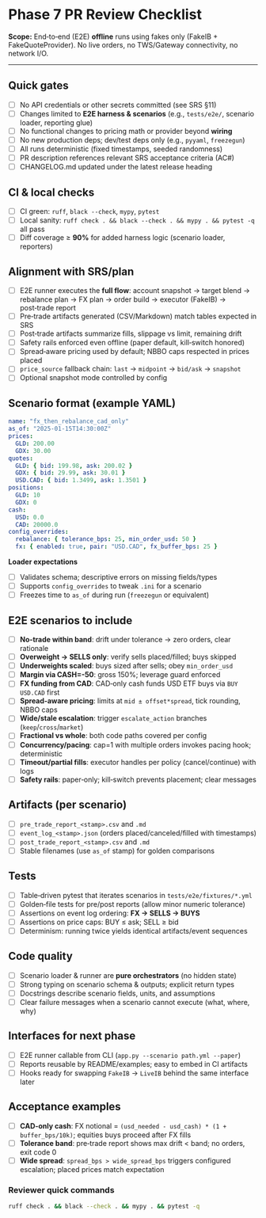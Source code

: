 # Phase 7 PR Review Checklist

**Scope:** End‑to‑end (E2E) **offline** runs using fakes only (FakeIB + FakeQuoteProvider). No live orders, no TWS/Gateway connectivity, no network I/O.

---

## Quick gates
- [ ] No API credentials or other secrets committed (see SRS §11)
- [ ] Changes limited to **E2E harness & scenarios** (e.g., `tests/e2e/`, scenario loader, reporting glue)
- [ ] No functional changes to pricing math or provider beyond **wiring**
- [ ] No new production deps; dev/test deps only (e.g., `pyyaml`, `freezegun`)
- [ ] All runs deterministic (fixed timestamps, seeded randomness)
- [ ] PR description references relevant SRS acceptance criteria (AC#)
- [ ] CHANGELOG.md updated under the latest release heading

## CI & local checks
- [ ] CI green: `ruff`, `black --check`, `mypy`, `pytest`
- [ ] Local sanity: `ruff check . && black --check . && mypy . && pytest -q` all pass
- [ ] Diff coverage ≥ **90%** for added harness logic (scenario loader, reporters)

## Alignment with SRS/plan
- [ ] E2E runner executes the **full flow**: account snapshot → target blend → rebalance plan → FX plan → order build → executor (FakeIB) → post‑trade report
- [ ] Pre‑trade artifacts generated (CSV/Markdown) match tables expected in SRS
- [ ] Post‑trade artifacts summarize fills, slippage vs limit, remaining drift
- [ ] Safety rails enforced even offline (paper default, kill‑switch honored)
- [ ] Spread‑aware pricing used by default; NBBO caps respected in prices placed
- [ ] `price_source` fallback chain: `last` → `midpoint` → `bid/ask` → `snapshot`
- [ ] Optional snapshot mode controlled by config

## Scenario format (example YAML)
```yaml
name: "fx_then_rebalance_cad_only"
as_of: "2025-01-15T14:30:00Z"
prices:
  GLD: 200.00
  GDX: 30.00
quotes:
  GLD: { bid: 199.98, ask: 200.02 }
  GDX: { bid: 29.99, ask: 30.01 }
  USD.CAD: { bid: 1.3499, ask: 1.3501 }
positions:
  GLD: 10
  GDX: 0
cash:
  USD: 0.0
  CAD: 20000.0
config_overrides:
  rebalance: { tolerance_bps: 25, min_order_usd: 50 }
  fx: { enabled: true, pair: "USD.CAD", fx_buffer_bps: 25 }
```

**Loader expectations**
- [ ] Validates schema; descriptive errors on missing fields/types
- [ ] Supports `config_overrides` to tweak `.ini` for a scenario
- [ ] Freezes time to `as_of` during run (`freezegun` or equivalent)

## E2E scenarios to include
- [ ] **No‑trade within band**: drift under tolerance → zero orders, clear rationale
- [ ] **Overweight → SELLS only**: verify sells placed/filled; buys skipped
- [ ] **Underweights scaled**: buys sized after sells; obey `min_order_usd`
- [ ] **Margin via CASH=-50**: gross 150%; leverage guard enforced
- [ ] **FX funding from CAD**: CAD‑only cash funds USD ETF buys via `BUY USD.CAD` first
- [ ] **Spread‑aware pricing**: limits at `mid ± offset*spread`, tick rounding, NBBO caps
- [ ] **Wide/stale escalation**: trigger `escalate_action` branches (`keep`/`cross`/`market`)
- [ ] **Fractional vs whole**: both code paths covered per config
- [ ] **Concurrency/pacing**: cap=1 with multiple orders invokes pacing hook; deterministic
- [ ] **Timeout/partial fills**: executor handles per policy (cancel/continue) with logs
- [ ] **Safety rails**: paper‑only; kill‑switch prevents placement; clear messages

## Artifacts (per scenario)
- [ ] `pre_trade_report_<stamp>.csv` and `.md`
- [ ] `event_log_<stamp>.json` (orders placed/canceled/filled with timestamps)
- [ ] `post_trade_report_<stamp>.csv` and `.md`
- [ ] Stable filenames (use `as_of` stamp) for golden comparisons

## Tests
- [ ] Table‑driven pytest that iterates scenarios in `tests/e2e/fixtures/*.yml`
- [ ] Golden‑file tests for pre/post reports (allow minor numeric tolerance)
- [ ] Assertions on event log ordering: **FX → SELLS → BUYS**
- [ ] Assertions on price caps: BUY ≤ ask; SELL ≥ bid
- [ ] Determinism: running twice yields identical artifacts/event sequences

## Code quality
- [ ] Scenario loader & runner are **pure orchestrators** (no hidden state)
- [ ] Strong typing on scenario schema & outputs; explicit return types
- [ ] Docstrings describe scenario fields, units, and assumptions
- [ ] Clear failure messages when a scenario cannot execute (what, where, why)

## Interfaces for next phase
- [ ] E2E runner callable from CLI (`app.py --scenario path.yml --paper`)
- [ ] Reports reusable by README/examples; easy to embed in CI artifacts
- [ ] Hooks ready for swapping `FakeIB` → `LiveIB` behind the same interface later

## Acceptance examples
- [ ] **CAD‑only cash**: FX notional = `(usd_needed - usd_cash) * (1 + buffer_bps/10k)`; equities buys proceed after FX fills
- [ ] **Tolerance band**: pre‑trade report shows max drift < band; no orders, exit code 0
- [ ] **Wide spread**: `spread_bps > wide_spread_bps` triggers configured escalation; placed prices match expectation

### Reviewer quick commands
```bash
ruff check . && black --check . && mypy . && pytest -q
```
